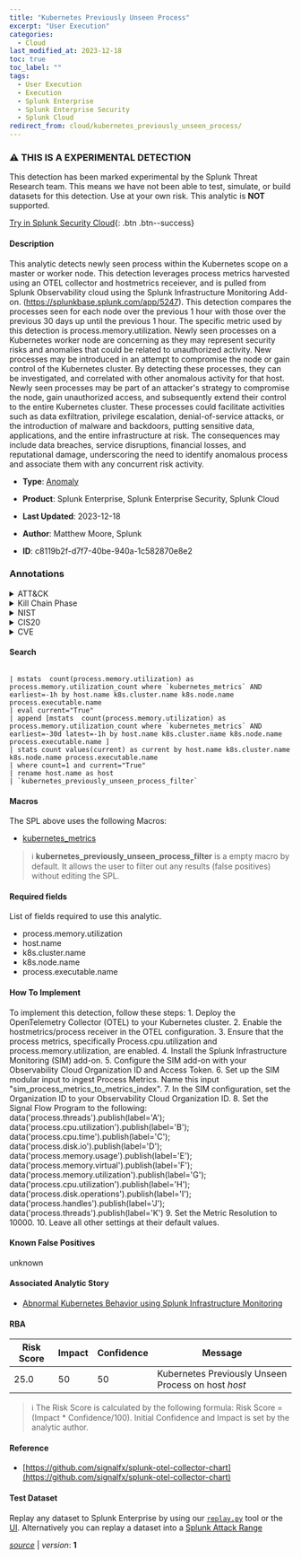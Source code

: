 ```yaml
---
title: "Kubernetes Previously Unseen Process"
excerpt: "User Execution"
categories:
  - Cloud
last_modified_at: 2023-12-18
toc: true
toc_label: ""
tags:
  - User Execution
  - Execution
  - Splunk Enterprise
  - Splunk Enterprise Security
  - Splunk Cloud
redirect_from: cloud/kubernetes_previously_unseen_process/
---
```


### :warning: THIS IS A EXPERIMENTAL DETECTION
This detection has been marked experimental by the Splunk Threat Research team. This means we have not been able to test, simulate, or build datasets for this detection. Use at your own risk. This analytic is **NOT** supported.


[Try in Splunk Security Cloud](https://www.splunk.com/en_us/cyber-security.html){: .btn .btn--success}

#### Description

This analytic detects newly seen process within the Kubernetes scope on a master or worker node. This detection leverages process metrics harvested using an OTEL collector and hostmetrics receiever, and is pulled from Splunk Observability cloud using the Splunk Infrastructure Monitoring Add-on. (https://splunkbase.splunk.com/app/5247). This detection compares the processes seen for each node over the previous 1 hour with those over the previous 30 days up until the previous 1 hour. The specific metric used by this detection is process.memory.utilization. Newly seen processes on a Kubernetes worker node are concerning as they may represent security risks and anomalies that could be related to unauthorized activity. New processes may be introduced  in an attempt to compromise the node or gain control of the Kubernetes cluster. By detecting these processes, they can be investigated, and correlated with other anomalous activity for that host. Newly seen processes may be part of an attacker&#39;s strategy to compromise the node, gain unauthorized access, and subsequently extend their control to the entire Kubernetes cluster. These processes could facilitate activities such as data exfiltration, privilege escalation, denial-of-service attacks, or the introduction of malware and backdoors, putting sensitive data, applications, and the entire infrastructure at risk. The consequences may include data breaches, service disruptions, financial losses, and reputational damage, underscoring the need to identify anomalous process and associate them with any concurrent risk activity.

- **Type**: [Anomaly](https://github.com/splunk/security_content/wiki/Detection-Analytic-Types)
- **Product**: Splunk Enterprise, Splunk Enterprise Security, Splunk Cloud

- **Last Updated**: 2023-12-18
- **Author**: Matthew Moore, Splunk
- **ID**: c8119b2f-d7f7-40be-940a-1c582870e8e2

### Annotations
<details>
  <summary>ATT&CK</summary>

<div markdown="1">

#### [ATT&CK](https://attack.mitre.org/)

| ID          | Technique   | Tactic         |
| ----------- | ----------- |--------------- |
| [T1204](https://attack.mitre.org/techniques/T1204/) | User Execution | Execution |

</div>
</details>


<details>
  <summary>Kill Chain Phase</summary>

<div markdown="1">

* Installation


</div>
</details>


<details>
  <summary>NIST</summary>

<div markdown="1">

* DE.AE



</div>
</details>

<details>
  <summary>CIS20</summary>

<div markdown="1">

* CIS 13



</div>
</details>

<details>
  <summary>CVE</summary>

<div markdown="1">


</div>
</details>


#### Search

```

| mstats  count(process.memory.utilization) as process.memory.utilization_count where `kubernetes_metrics` AND earliest=-1h by host.name k8s.cluster.name k8s.node.name process.executable.name 
| eval current="True" 
| append [mstats  count(process.memory.utilization) as process.memory.utilization_count where `kubernetes_metrics` AND earliest=-30d latest=-1h by host.name k8s.cluster.name k8s.node.name process.executable.name ] 
| stats count values(current) as current by host.name k8s.cluster.name k8s.node.name process.executable.name 
| where count=1 and current="True" 
| rename host.name as host 
| `kubernetes_previously_unseen_process_filter` 
```

#### Macros
The SPL above uses the following Macros:
* [kubernetes_metrics](https://github.com/splunk/security_content/blob/develop/macros/kubernetes_metrics.yml)

> :information_source:
> **kubernetes_previously_unseen_process_filter** is a empty macro by default. It allows the user to filter out any results (false positives) without editing the SPL.



#### Required fields
List of fields required to use this analytic.
* process.memory.utilization
* host.name
* k8s.cluster.name
* k8s.node.name
* process.executable.name



#### How To Implement
To implement this detection, follow these steps: 1. Deploy the OpenTelemetry Collector (OTEL) to your Kubernetes cluster. 2. Enable the hostmetrics/process receiver in the OTEL configuration. 3. Ensure that the process metrics, specifically Process.cpu.utilization and process.memory.utilization, are enabled. 4. Install the Splunk Infrastructure Monitoring (SIM) add-on. 5. Configure the SIM add-on with your Observability Cloud Organization ID and Access Token. 6. Set up the SIM modular input to ingest Process Metrics. Name this input &#34;sim_process_metrics_to_metrics_index&#34;. 7. In the SIM configuration, set the Organization ID to your Observability Cloud Organization ID. 8. Set the Signal Flow Program to the following: data(&#39;process.threads&#39;).publish(label=&#39;A&#39;); data(&#39;process.cpu.utilization&#39;).publish(label=&#39;B&#39;); data(&#39;process.cpu.time&#39;).publish(label=&#39;C&#39;); data(&#39;process.disk.io&#39;).publish(label=&#39;D&#39;); data(&#39;process.memory.usage&#39;).publish(label=&#39;E&#39;); data(&#39;process.memory.virtual&#39;).publish(label=&#39;F&#39;); data(&#39;process.memory.utilization&#39;).publish(label=&#39;G&#39;); data(&#39;process.cpu.utilization&#39;).publish(label=&#39;H&#39;); data(&#39;process.disk.operations&#39;).publish(label=&#39;I&#39;); data(&#39;process.handles&#39;).publish(label=&#39;J&#39;); data(&#39;process.threads&#39;).publish(label=&#39;K&#39;) 9. Set the Metric Resolution to 10000. 10. Leave all other settings at their default values.
#### Known False Positives
unknown

#### Associated Analytic Story
* [Abnormal Kubernetes Behavior  using Splunk Infrastructure Monitoring](/stories/abnormal_kubernetes_behavior__using_splunk_infrastructure_monitoring)




#### RBA

| Risk Score  | Impact      | Confidence   | Message      |
| ----------- | ----------- |--------------|--------------|
| 25.0 | 50 | 50 | Kubernetes Previously Unseen Process on host $host$ |


> :information_source:
> The Risk Score is calculated by the following formula: Risk Score = (Impact * Confidence/100). Initial Confidence and Impact is set by the analytic author.


#### Reference

* [https://github.com/signalfx/splunk-otel-collector-chart](https://github.com/signalfx/splunk-otel-collector-chart)



#### Test Dataset
Replay any dataset to Splunk Enterprise by using our [`replay.py`](https://github.com/splunk/attack_data#using-replaypy) tool or the [UI](https://github.com/splunk/attack_data#using-ui).
Alternatively you can replay a dataset into a [Splunk Attack Range](https://github.com/splunk/attack_range#replay-dumps-into-attack-range-splunk-server)




[*source*](https://github.com/splunk/security_content/tree/develop/detections/experimental/cloud/kubernetes_previously_unseen_process.yml) \| *version*: **1**